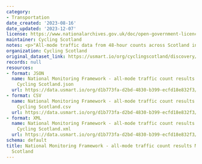 ```yaml
---
category:
- Transportation
date_created: '2023-08-16'
date_updated: '2023-12-07'
license: https://www.nationalarchives.gov.uk/doc/open-government-licence/version/3/
maintainer: Cycling Scotland
notes: <p>"All-mode traffic data from 48-hour counts across Scotland in May 2023."</p>
organization: Cycling Scotland
original_dataset_link: https://usmart.io/org/cyclingscotland/discovery/discovery-view-detail/15405ad2-3747-4aff-893e-9a119d81ea12
records: null
resources:
- format: JSON
  name: National Monitoring Framework - all-mode traffic count results May 2023 -
    Cycling Scotland.json
  url: https://data.usmart.io/org/d1b773fa-d2bd-4830-b399-ecfd18e832f3/resource?resourceGUID=06ede50a-e2e1-41df-8079-504a72903984
- format: CSV
  name: National Monitoring Framework - all-mode traffic count results May 2023 -
    Cycling Scotland.csv
  url: https://data.usmart.io/org/d1b773fa-d2bd-4830-b399-ecfd18e832f3/resource?resourceGUID=c46af2e7-7be8-41b2-92a7-0fdb5e0fbb10
- format: XML
  name: National Monitoring Framework - all-mode traffic count results May 2023 -
    Cycling Scotland.xml
  url: https://data.usmart.io/org/d1b773fa-d2bd-4830-b399-ecfd18e832f3/resource?resourceGUID=043f6f45-e3a7-48e7-87a1-3787f6f671e6
schema: default
title: National Monitoring Framework - all-mode traffic count results May 2023 - Cycling
  Scotland
---
```

